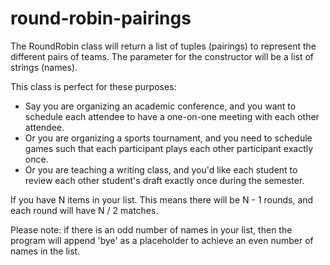# round-robin-pairings

The RoundRobin class will return a list of tuples (pairings) to represent the different pairs of teams. The parameter for the constructor will be a list of strings (names). 

This class is perfect for these purposes:
 - Say you are organizing an academic conference, and you want to schedule each attendee to have a one-on-one meeting with each other attendee.
 - Or you are organizing a sports tournament, and you need to schedule games such that each participant plays each other participant exactly once.
 - Or you are teaching a writing class, and you'd like each student to review each other student's draft exactly once during the semester.
 
If you have N items in your list. This means there will be N - 1 rounds, and each round will have N / 2 matches.

Please note: if there is an odd number of names in your list, then the program will append 'bye' as a placeholder to achieve an even number of names in the list.
